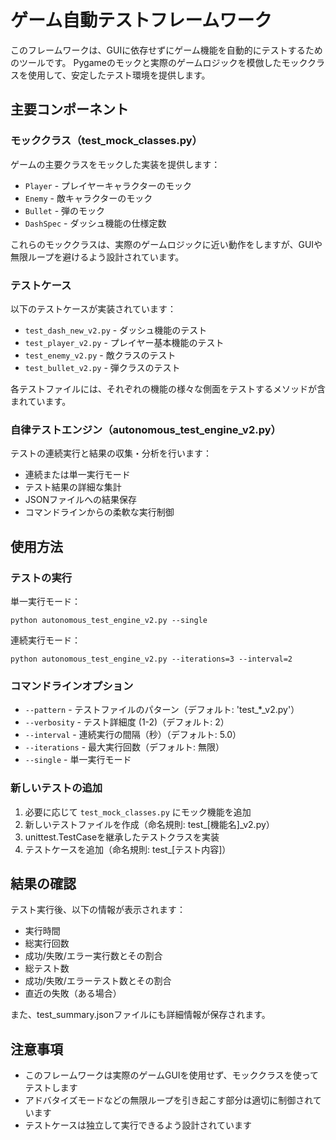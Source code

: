 # ゲーム自動テストフレームワーク

このフレームワークは、GUIに依存せずにゲーム機能を自動的にテストするためのツールです。
Pygameのモックと実際のゲームロジックを模倣したモッククラスを使用して、安定したテスト環境を提供します。

## 主要コンポーネント

### モッククラス（test_mock_classes.py）

ゲームの主要クラスをモックした実装を提供します：

- `Player` - プレイヤーキャラクターのモック
- `Enemy` - 敵キャラクターのモック
- `Bullet` - 弾のモック
- `DashSpec` - ダッシュ機能の仕様定数

これらのモッククラスは、実際のゲームロジックに近い動作をしますが、GUIや無限ループを避けるよう設計されています。

### テストケース

以下のテストケースが実装されています：

- `test_dash_new_v2.py` - ダッシュ機能のテスト
- `test_player_v2.py` - プレイヤー基本機能のテスト
- `test_enemy_v2.py` - 敵クラスのテスト
- `test_bullet_v2.py` - 弾クラスのテスト

各テストファイルには、それぞれの機能の様々な側面をテストするメソッドが含まれています。

### 自律テストエンジン（autonomous_test_engine_v2.py）

テストの連続実行と結果の収集・分析を行います：

- 連続または単一実行モード
- テスト結果の詳細な集計
- JSONファイルへの結果保存
- コマンドラインからの柔軟な実行制御

## 使用方法

### テストの実行

単一実行モード：
```
python autonomous_test_engine_v2.py --single
```

連続実行モード：
```
python autonomous_test_engine_v2.py --iterations=3 --interval=2
```

### コマンドラインオプション

- `--pattern` - テストファイルのパターン（デフォルト: 'test_*_v2.py'）
- `--verbosity` - テスト詳細度 (1-2)（デフォルト: 2）
- `--interval` - 連続実行の間隔（秒）（デフォルト: 5.0）
- `--iterations` - 最大実行回数（デフォルト: 無限）
- `--single` - 単一実行モード

### 新しいテストの追加

1. 必要に応じて `test_mock_classes.py` にモック機能を追加
2. 新しいテストファイルを作成（命名規則: test_[機能名]_v2.py）
3. unittest.TestCaseを継承したテストクラスを実装
4. テストケースを追加（命名規則: test_[テスト内容]）

## 結果の確認

テスト実行後、以下の情報が表示されます：

- 実行時間
- 総実行回数
- 成功/失敗/エラー実行数とその割合
- 総テスト数
- 成功/失敗/エラーテスト数とその割合
- 直近の失敗（ある場合）

また、test_summary.jsonファイルにも詳細情報が保存されます。

## 注意事項

- このフレームワークは実際のゲームGUIを使用せず、モッククラスを使ってテストします
- アドバタイズモードなどの無限ループを引き起こす部分は適切に制御されています
- テストケースは独立して実行できるよう設計されています 